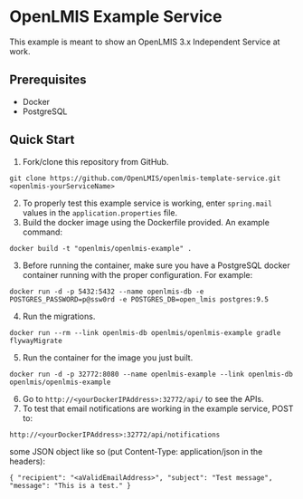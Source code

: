 # OpenLMIS Example Service
This example is meant to show an OpenLMIS 3.x Independent Service at work.

## Prerequisites
* Docker
* PostgreSQL

## Quick Start
1. Fork/clone this repository from GitHub.

 ```
 git clone https://github.com/OpenLMIS/openlmis-template-service.git <openlmis-yourServiceName>
 ```

2. To properly test this example service is working, enter `spring.mail` values in the `application.properties` file.
2. Build the docker image using the Dockerfile provided. An example command:

 ```
 docker build -t "openlmis/openlmis-example" .
 ```

3. Before running the container, make sure you have a PostgreSQL docker container running with the proper configuration. For example:

 ```
 docker run -d -p 5432:5432 --name openlmis-db -e POSTGRES_PASSWORD=p@ssw0rd -e POSTGRES_DB=open_lmis postgres:9.5
 ```

4. Run the migrations.

 ```
 docker run --rm --link openlmis-db openlmis/openlmis-example gradle flywayMigrate
 ```

5. Run the container for the image you just built.

 ```
 docker run -d -p 32772:8080 --name openlmis-example --link openlmis-db openlmis/openlmis-example
 ```

6. Go to `http://<yourDockerIPAddress>:32772/api/` to see the APIs.
7. To test that email notifications are working in the example service, POST to:

 `http://<yourDockerIPAddress>:32772/api/notifications`
 
 some JSON object like so (put Content-Type: application/json in the headers):
 
 ```
 { "recipient": "<aValidEmailAddress>", "subject": "Test message", "message": "This is a test." }
 ```